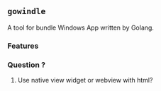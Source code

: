 ## `gowindle`

A tool for bundle Windows App written by Golang.


### Features

### Question ?

1. Use native view widget or webview with html?